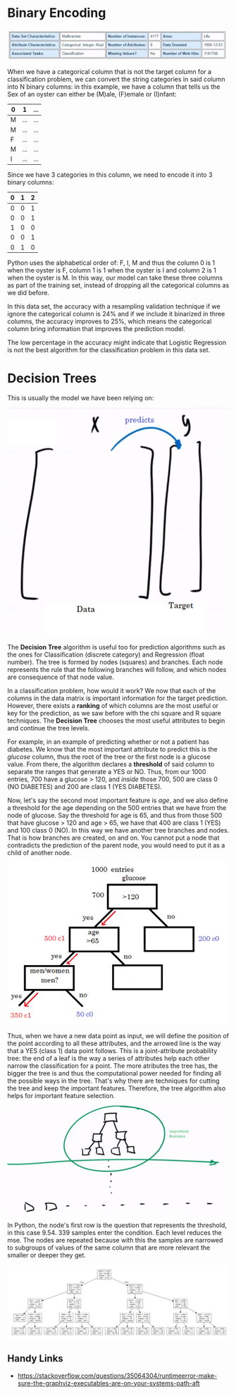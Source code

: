 # Binary Encoding

![img](res/1.png)

When we have a categorical column that is not the target column for a classification problem, we can convert the string categories in said column into N binary columns: in this example, we have a column that tells us the Sex of an oyster can either be (M)ale, (F)emale or (I)nfant:

| 0 | 1 | ... |
| --- | --- | --- |
| M | ... | ... |
| M | ... | ... |
| F | ... | ... |
| M | ... | ... |
| I | ... | ... |

Since we have 3 categories in this column, we need to encode it into 3 binary columns:

| 0 | 1 | 2 |
| --- | --- | --- |
| 0 | 0 | 1 |
| 0 | 0 | 1 |
| 1 | 0 | 0 |
| 0 | 0 | 1 |
| 0 | 1 | 0 |

Python uses the alphabetical order of: F, I, M and thus the column 0 is 1 when the oyster is F, column 1 is 1 when the oyster is I and column 2 is 1 when the oyster is M. In this way, our model can take these three columns as part of the training set, instead of dropping all the categorical columns as we did before.

In this data set, the accuracy with a resampling validation technique if we ignore the categorical column is 24% and if we include it binarized in three columns, the accuracy improves to 25%, which means the categorical column bring information that improves the prediction model.

The low percentage in the accuracy might indicate that Logistic Regression is not the best algorithm for the classification problem in this data set.

# Decision Trees

This is usually the model we have been relying on:

![img](res/2.png)

The **Decision Tree** algorithm is useful too for prediction algorithms such as the ones for Classification (discrete category) and Regression (float number). The tree is formed by nodes (squares) and branches. Each node represents the rule that the following branches will follow, and which nodes are consequence of that node value.

In a classification problem, how would it work? We now that each of the columns in the data matrix is important information for the target prediction. However, there exists a **ranking** of which columns are the most useful or key for the prediction, as we saw before with the chi square and R square techniques. The **Decision Tree** chooses the most useful attributes to begin and continue the tree levels.

For example, in an example of predicting whether or not a patient has diabetes. We know that the most important attribute to predict this is the *glucose* column, thus the root of the tree or the first node is a glucose value. From there, the algorithm declares a **threshold** of said column to separate the ranges that generate a YES or NO. Thus, from our 1000 entries, 700 have a glucose > 120, and *inside* those 700, 500 are class 0 (NO DIABETES) and 200 are class 1 (YES DIABETES).

Now, let's say the second most important feature is *age*, and we also define a threshold for the age depending on the 500 entries that we have from the node of glucose. Say the threshold for age is 65, and thus from those 500 that have glucose > 120 and age > 65, we have that 400 are class 1 (YES) and 100 class 0 (NO). In this way we have another tree branches and nodes. That is how branches are created, on and on. You cannot put a node that contradicts the prediction of the parent node, you would need to put it as a child of another node.

![img](res/3.png)

Thus, when we have a new data point as input, we will define the position of the point according to all these attributes, and the arrowed line is the way that a YES (class 1) data point follows. This is a joint-attribute probability tree: the end of a leaf is the way a series of attributes help each other narrow the classification for a point. The more atributes the tree has, the bigger the tree is and thus the computational power needed for finding all the possible ways in the tree. That's why there are techniques for cutting the tree and keep the important features. Therefore, the tree algorithm also helps for important feature selection.

![img](res/4.png)

In Python, the node's first row is the question that represents the threshold, in this case 9.54. 339 samples enter the condition. Each level reduces the mse. The nodes are repeated because with this the samples are narrowed to subgroups of values of the same column that are more relevant the smaller or deeper they get.

![img](res/5.png)

## Handy Links

- https://stackoverflow.com/questions/35064304/runtimeerror-make-sure-the-graphviz-executables-are-on-your-systems-path-aft